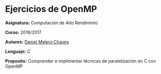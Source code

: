 # Ejercicios de OpenMP

**Asignatura:** Computación de Alto Rendiminto

**Curso:** 2016/2017

**Autores:** [Daniel Melero Chaves](https://github.com/DanielMChaves)

**Lenguaje:** C

**Proposito:** Comprender e implimentar técnicas de paralelización en C con OpenMP
